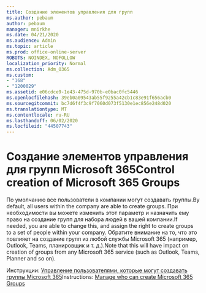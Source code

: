```yaml
---
title: Создание элементов управления для групп
ms.author: pebaum
author: pebaum
manager: mnirkhe
ms.date: 04/21/2020
ms.audience: Admin
ms.topic: article
ms.prod: office-online-server
ROBOTS: NOINDEX, NOFOLLOW
localization_priority: Normal
ms.collection: Adm_O365
ms.custom:
- "168"
- "1200029"
ms.assetid: e06cdce9-1e43-475d-970b-e0bac0fc5446
ms.openlocfilehash: 39eb0a09543ab55f9255a42cb1c83e91f656acb0
ms.sourcegitcommit: bc7d6f4f3c9f7060d073f5130e1ec856e248d020
ms.translationtype: MT
ms.contentlocale: ru-RU
ms.lasthandoff: 06/02/2020
ms.locfileid: "44507743"
---
```

# <a name="control-creation-of-microsoft-365-groups"></a><span data-ttu-id="af788-102">Создание элементов управления для групп Microsoft 365</span><span class="sxs-lookup"><span data-stu-id="af788-102">Control creation of Microsoft 365 Groups</span></span>

<span data-ttu-id="af788-103">По умолчанию все пользователи в компании могут создавать группы.</span><span class="sxs-lookup"><span data-stu-id="af788-103">By default, all users within the company are able to create groups.</span></span> <span data-ttu-id="af788-104">При необходимости вы можете изменить этот параметр и назначить ему право на создание групп для набора людей в вашей компании.</span><span class="sxs-lookup"><span data-stu-id="af788-104">If needed, you are able to change this, and assign the right to create groups to a set of people within your company.</span></span> <span data-ttu-id="af788-105">Обратите внимание на то, что это повлияет на создание групп из любой службы Microsoft 365 (например, Outlook, Teams, планировщик и т. д.).</span><span class="sxs-lookup"><span data-stu-id="af788-105">Note that this will have impact on creation of groups from any Microsoft 365 service (such as Outlook, Teams, Planner and so on).</span></span>
  
<span data-ttu-id="af788-106">Инструкции: [Управление пользователями, которые могут создавать группы Microsoft 365](https://docs.microsoft.com/microsoft-365/admin/create-groups/manage-creation-of-groups)</span><span class="sxs-lookup"><span data-stu-id="af788-106">Instructions: [Manage who can create Microsoft 365 Groups](https://docs.microsoft.com/microsoft-365/admin/create-groups/manage-creation-of-groups)</span></span>
